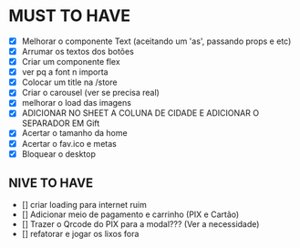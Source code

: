 # MUST TO HAVE

- [x] Melhorar o componente Text (aceitando um 'as', passando props e etc)
- [x] Arrumar os textos dos botões
- [x] Criar um componente flex
- [x] ver pq a font n importa
- [x] Colocar um title na /store
- [x] Criar o carousel (ver se precisa real)
- [x] melhorar o load das imagens
- [x] ADICIONAR NO SHEET A COLUNA DE CIDADE E ADICIONAR O SEPARADOR EM Gift
- [x] Acertar o tamanho da home
- [x] Acertar o fav.ico e metas
- [x] Bloquear o desktop

## NIVE TO HAVE

- [] criar loading para internet ruim
- [] Adicionar meio de pagamento e carrinho (PIX e Cartão)
- [] Trazer o Qrcode do PIX para a modal??? (Ver a necessidade)
- [] refatorar e jogar os lixos fora

